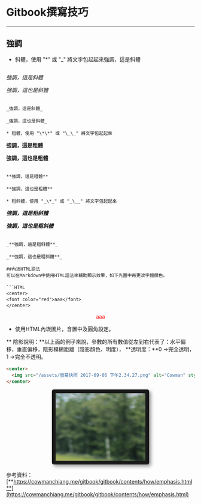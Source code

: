# Gitbook撰寫技巧

---

## 強調

* 斜體，使用 "\*" 或 "\_" 將文字包起起來強調，這是斜體

  ```
 *強調，這是斜體*

  _強調，這也是斜體_
  ```

  _強調，這是斜體_

  _強調，這也是斜體_

* 粗體，使用 "\*\*" 或 "\_\_" 將文字包起起來

  ```
  **強調，這是粗體**

  __強調，這也是粗體__
  ```

  **強調，這是粗體**

  **強調，這也是粗體**

* 粗斜體，使用 "_\*_" 或 "_\__" 將文字包起起來

  ```
  ***強調，這是粗斜體***

  ___強調，這也是粗斜體___
  ```

  _**強調，這是粗斜體**_

  _**強調，這也是粗斜體**_

##內崁HTML語法
可以在Markdown中使用HTML語法來輔助顯示效果，如下先置中再更改字體顏色。

```HTML
<center>
  <font color="red">aaa</font>
</center>
```
<center>
  <font color="red">aaa</font>
</center>

*  使用HTML內崁圖片，含置中及圓角設定。

** 陰影說明：**以上面的例子來說，參數的所有數值從左到右代表了：水平偏移，垂直偏移，陰影模糊距離（陰影顏色、明度）， **透明度：**0 →完全透明， 1 →完全不透明。

```HTML
<center>
  <img src="/assets/螢幕快照 2017-09-06 下午2.34.27.png" alt="Cowman" style="border-radius:5px; box-shadow:5px 5px 10px rgba(0, 0, 0, 0.4)" width="240" height="180" border="10"/>
</center>
```

<center>
  <img src="/assets/test.png" alt="Cowman" style="border-radius:5px; box-shadow:5px 5px 10px rgba(0, 0, 0, 0.4)" width="240" height="180" border="10"/>
</center>

參考資料：[**https://cowmanchiang.me/gitbook/gitbook/contents/how/emphasis.html**](https://cowmanchiang.me/gitbook/gitbook/contents/how/emphasis.html)
